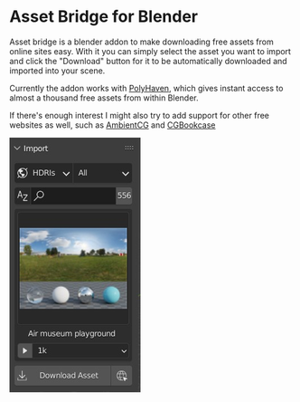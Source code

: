 # Asset Bridge for Blender

Asset bridge is a blender addon to make downloading free assets from online sites easy. With it you can simply select the asset you want to import and click the "Download" button for it to be automatically downloaded and imported into your scene.

Currently the addon works with [PolyHaven](https://polyhaven.com), which gives instant access to almost a thousand free assets from within Blender.

If there's enough interest I might also try to add support for other free websites as well, such as [AmbientCG](https://ambientcg.com/) and [CGBookcase](https://www.cgbookcase.com/)

![The main addon UI](images/ui.jpg)